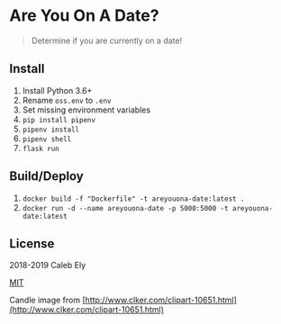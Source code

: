 # Are You On A Date?

> Determine if you are currently on a date!

## Install

1. Install Python 3.6+
1. Rename `oss.env` to `.env`
1. Set missing environment variables
1. `pip install pipenv`
1. `pipenv install`
1. `pipenv shell`
1. `flask run`

## Build/Deploy

1. `docker build -f "Dockerfile" -t areyouona-date:latest .`
1. `docker run -d --name areyouona-date -p 5000:5000 -t areyouona-date:latest`

## License

2018-2019 Caleb Ely

[MIT](LICENSE)

Candle image from [http://www.clker.com/clipart-10651.html](http://www.clker.com/clipart-10651.html)
